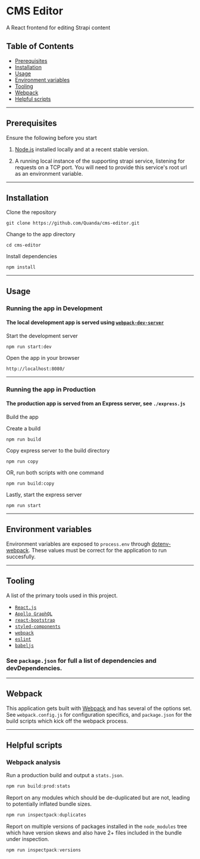 # CMS Editor

A React frontend for editing Strapi content

## Table of Contents

- [Prerequisites](#Prerequisites)
- [Installation](#Installation)
- [Usage](#Usage)
- [Environment variables](#Environment-variables)
- [Tooling](#Tooling)
- [Webpack](#Webpack)
- [Helpful scripts](#Helpful-scripts)

***********************************************

## Prerequisites

Ensure the following before you start

1. [Node.js](https://nodejs.org/) installed locally and at a recent stable version.

2. A running local instance of the supporting strapi service, listening for requests on a TCP port. You will need to provide this service's root url as an environment variable.

***********************************************

## Installation

  Clone the repository

  ```plaintext
  git clone https://github.com/Quanda/cms-editor.git
  ```

  Change to the app directory

  ```plaintext
  cd cms-editor
  ```

  Install dependencies

  ```plaintext
  npm install
  ```

***********************************************

## Usage

### Running the app in Development

#### The local development app is served using [`webpack-dev-server`](https://github.com/webpack/webpack-dev-server)

  Start the development server

  ```plaintext
  npm run start:dev
  ```

  Open the app in your browser

  ```plaintext
  http://localhost:8080/
  ```

***********************************************

### Running the app in Production

#### The production app is served from an Express server, see `./express.js`

  Build the app

  Create a build

  ```plaintext
  npm run build
  ```

  Copy express server to the build directory

  ```plaintext
  npm run copy
  ```

  OR, run both scripts with one command

  ```plaintext
  npm run build:copy
  ```

  Lastly, start the express server

  ```plaintext
  npm run start
  ```

***********************************************

## Environment variables

Environment variables are exposed to `process.env` through [dotenv-webpack](https://github.com/mrsteele/dotenv-webpack). These values must be correct for the application to run succesfully.

***********************************************

## Tooling

A list of the primary tools used in this project.

- [`React.js`](https://reactjs.org/)
- [`Apollo GraphQL`](https://www.apollographql.com/)
- [`react-bootstrap`](https://react-bootstrap.github.io/)
- [`styled-components`](https://www.styled-components.com/docs)
- [`webpack`](https://webpack.js.org/configuration/)
- [`eslint`](https://eslint.org/docs/user-guide/getting-started)
- [`babeljs`](https://babeljs.io/docs/en/)

### See `package.json` for full a list of dependencies and devDependencies.

***********************************************

## Webpack

This application gets built with [Webpack](https://webpack.js.org/configuration/) and has several of the options set. See `webpack.config.js` for configuration specifics, and `package.json` for the build scripts which kick off the webpack process.

***********************************************

## Helpful scripts

### Webpack analysis

Run a production build and output a `stats.json`.

```js
npm run build:prod:stats
```

Report on any modules which should be de-duplicated but are not, leading to potentially inflated bundle sizes.

```js
npm run inspectpack:duplicates
```

Report on multiple versions of packages installed in the `node_modules` tree which have version skews and also have 2+ files included in the bundle under inspection.

```js
npm run inspectpack:versions
```